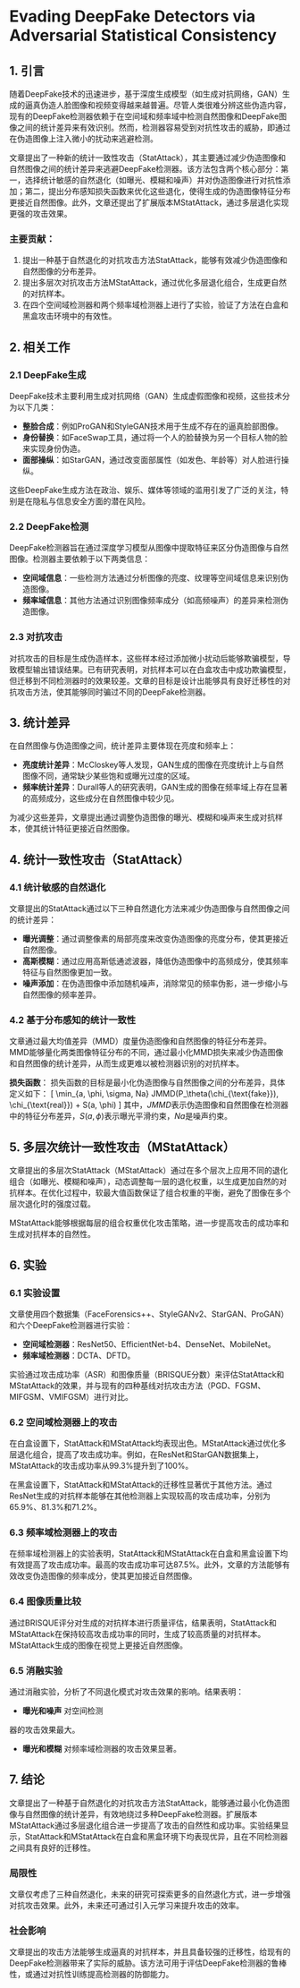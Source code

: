 # Evading DeepFake Detectors via Adversarial Statistical Consistency 
## 1. 引言
随着DeepFake技术的迅速进步，基于深度生成模型（如生成对抗网络，GAN）生成的逼真伪造人脸图像和视频变得越来越普遍。尽管人类很难分辨这些伪造内容，现有的DeepFake检测器依赖于在空间域和频率域中检测自然图像和DeepFake图像之间的统计差异来有效识别。然而，检测器容易受到对抗性攻击的威胁，即通过在伪造图像上注入微小的扰动来逃避检测。

文章提出了一种新的统计一致性攻击（StatAttack），其主要通过减少伪造图像和自然图像之间的统计差异来逃避DeepFake检测器。该方法包含两个核心部分：第一，选择统计敏感的自然退化（如曝光、模糊和噪声）并对伪造图像进行对抗性添加；第二，提出分布感知损失函数来优化这些退化，使得生成的伪造图像特征分布更接近自然图像。此外，文章还提出了扩展版本MStatAttack，通过多层退化实现更强的攻击效果。

### 主要贡献：
1. 提出一种基于自然退化的对抗攻击方法StatAttack，能够有效减少伪造图像和自然图像的分布差异。
2. 提出多层次对抗攻击方法MStatAttack，通过优化多层退化组合，生成更自然的对抗样本。
3. 在四个空间域检测器和两个频率域检测器上进行了实验，验证了方法在白盒和黑盒攻击环境中的有效性。

## 2. 相关工作
### 2.1 DeepFake生成
DeepFake技术主要利用生成对抗网络（GAN）生成虚假图像和视频，这些技术分为以下几类：
- **整脸合成**：例如ProGAN和StyleGAN技术用于生成不存在的逼真脸部图像。
- **身份替换**：如FaceSwap工具，通过将一个人的脸替换为另一个目标人物的脸来实现身份伪造。
- **面部操纵**：如StarGAN，通过改变面部属性（如发色、年龄等）对人脸进行操纵。

这些DeepFake生成方法在政治、娱乐、媒体等领域的滥用引发了广泛的关注，特别是在隐私与信息安全方面的潜在风险。

### 2.2 DeepFake检测
DeepFake检测器旨在通过深度学习模型从图像中提取特征来区分伪造图像与自然图像。检测器主要依赖于以下两类信息：
- **空间域信息**：一些检测方法通过分析图像的亮度、纹理等空间域信息来识别伪造图像。
- **频率域信息**：其他方法通过识别图像频率成分（如高频噪声）的差异来检测伪造图像。

### 2.3 对抗攻击
对抗攻击的目标是生成伪造样本，这些样本经过添加微小扰动后能够欺骗模型，导致模型输出错误结果。已有研究表明，对抗样本可以在白盒攻击中成功欺骗模型，但迁移到不同检测器时的效果较差。文章的目标是设计出能够具有良好迁移性的对抗攻击方法，使其能够同时骗过不同的DeepFake检测器。

## 3. 统计差异
在自然图像与伪造图像之间，统计差异主要体现在亮度和频率上：
- **亮度统计差异**：McCloskey等人发现，GAN生成的图像在亮度统计上与自然图像不同，通常缺少某些饱和或曝光过度的区域。
- **频率统计差异**：Durall等人的研究表明，GAN生成的图像在频率域上存在显著的高频成分，这些成分在自然图像中较少见。

为减少这些差异，文章提出通过调整伪造图像的曝光、模糊和噪声来生成对抗样本，使其统计特征更接近自然图像。

## 4. 统计一致性攻击（StatAttack）
### 4.1 统计敏感的自然退化
文章提出的StatAttack通过以下三种自然退化方法来减少伪造图像与自然图像之间的统计差异：
- **曝光调整**：通过调整像素的局部亮度来改变伪造图像的亮度分布，使其更接近自然图像。
- **高斯模糊**：通过应用高斯低通滤波器，降低伪造图像中的高频成分，使其频率特征与自然图像更加一致。
- **噪声添加**：在伪造图像中添加随机噪声，消除常见的频率伪影，进一步缩小与自然图像的频率差异。

### 4.2 基于分布感知的统计一致性
文章通过最大均值差异（MMD）度量伪造图像和自然图像的特征分布差异。MMD能够量化两类图像特征分布的不同，通过最小化MMD损失来减少伪造图像和自然图像的统计差异，从而生成更难以被检测器识别的对抗样本。

**损失函数**：
损失函数的目标是最小化伪造图像与自然图像之间的分布差异，具体定义如下：
\[
\min_{a, \phi, \sigma, Na} JMMD(P_\theta(\chi_{\text{fake}}), \chi_{\text{real}}) + S(a, \phi)
\]
其中，$JMMD$表示伪造图像和自然图像在检测器中的特征分布差异，$S(a, \phi)$表示曝光平滑约束，$Na$是噪声约束。

## 5. 多层次统计一致性攻击（MStatAttack）
文章提出的多层次StatAttack（MStatAttack）通过在多个层次上应用不同的退化组合（如曝光、模糊和噪声），动态调整每一层的退化权重，以生成更加自然的对抗样本。在优化过程中，软最大值函数保证了组合权重的平衡，避免了图像在多个层次退化时的强度过载。

MStatAttack能够根据每层的组合权重优化攻击策略，进一步提高攻击的成功率和生成对抗样本的自然性。

## 6. 实验
### 6.1 实验设置
文章使用四个数据集（FaceForensics++、StyleGANv2、StarGAN、ProGAN）和六个DeepFake检测器进行实验：
- **空间域检测器**：ResNet50、EfficientNet-b4、DenseNet、MobileNet。
- **频率域检测器**：DCTA、DFTD。

实验通过攻击成功率（ASR）和图像质量（BRISQUE分数）来评估StatAttack和MStatAttack的效果，并与现有的四种基线对抗攻击方法（PGD、FGSM、MIFGSM、VMIFGSM）进行对比。

### 6.2 空间域检测器上的攻击
在白盒设置下，StatAttack和MStatAttack均表现出色。MStatAttack通过优化多层退化组合，提高了攻击成功率。例如，在ResNet和StarGAN数据集上，MStatAttack的攻击成功率从99.3%提升到了100%。

在黑盒设置下，StatAttack和MStatAttack的迁移性显著优于其他方法。通过ResNet生成的对抗样本能够在其他检测器上实现较高的攻击成功率，分别为65.9%、81.3%和71.2%。

### 6.3 频率域检测器上的攻击
在频率域检测器上的实验表明，StatAttack和MStatAttack在白盒和黑盒设置下均有效提高了攻击成功率。最高的攻击成功率可达87.5%。此外，文章的方法能够有效改变伪造图像的频率成分，使其更加接近自然图像。

### 6.4 图像质量比较
通过BRISQUE评分对生成的对抗样本进行质量评估，结果表明，StatAttack和MStatAttack在保持较高攻击成功率的同时，生成了较高质量的对抗样本。MStatAttack生成的图像在视觉上更接近自然图像。

### 6.5 消融实验
通过消融实验，分析了不同退化模式对攻击效果的影响。结果表明：
- **曝光和噪声** 对空间检测

器的攻击效果最大。
- **曝光和模糊** 对频率域检测器的攻击效果显著。

## 7. 结论
文章提出了一种基于自然退化的对抗攻击方法StatAttack，能够通过最小化伪造图像与自然图像的统计差异，有效地绕过多种DeepFake检测器。扩展版本MStatAttack通过多层退化组合进一步提高了攻击的自然性和成功率。实验结果显示，StatAttack和MStatAttack在白盒和黑盒环境下均表现优异，且在不同检测器之间具有良好的迁移性。

### 局限性
文章仅考虑了三种自然退化，未来的研究可探索更多的自然退化方式，进一步增强对抗攻击效果。此外，未来还可通过引入元学习来提升攻击的效率。

### 社会影响
文章提出的攻击方法能够生成逼真的对抗样本，并且具备较强的迁移性，给现有的DeepFake检测器带来了实际的威胁。该方法可用于评估DeepFake检测器的鲁棒性，或通过对抗性训练提高检测器的防御能力。

